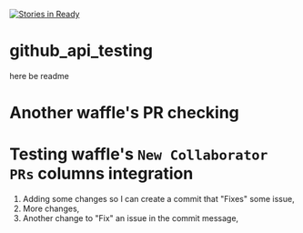 [![Stories in Ready](https://badge.waffle.io/derenio/github_api_testing.png?label=ready&title=Ready)](https://waffle.io/derenio/github_api_testing)
# github_api_testing
here be readme

Another waffle's PR checking
===

Testing waffle's `New Collaborator PRs` columns integration
===
1. Adding some changes so I can create a commit that "Fixes" some issue,
2. More changes,
3. Another change to "Fix" an issue in the commit message,
